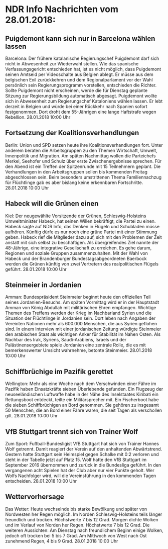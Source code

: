 # NDR Info Nachrichten vom 28.01.2018:


## Puigdemont kann sich nur in Barcelona wählen lassen
Barcelona: Der frühere katalanische Regierungschef Puigdemont darf sich nicht in Abwesenheit zur Wiederwahl stellen. Wie das spanische Verfassungsgericht entschieden hat, ist es nicht möglich, dass Puigdemont seinen Amtseid per Videoschalte aus Belgien ablegt. Er müsse aus dem belgischen Exil zurückkehren und dem Regionalparlament vor der Wahl persönlich sein Regierungsprogramm vorstellen, entschieden die Richter. Sollte Puigdemont nicht erscheinen, werde die für Dienstag geplante Sitzung zur Regierungsbildung automatisch abgesagt. Puigdemont wollte sich in Abwesenheit zum Regierungschef Kataloniens wählen lassen. Er lebt derzeit in Belgien und würde bei einer Rückkehr nach Spanien sofort festgenommen. Dort droht dem 55-Jährigen eine lange Haftstrafe wegen Rebellion. 28.01.2018 10:00 Uhr 

## Fortsetzung der Koalitionsverhandlungen
Berlin: Union und SPD setzen heute ihre Koalitionsverhandlungen fort. Unter anderem beraten die Arbeitsgruppen zu den Themen Wirtschaft, Umwelt, Innenpolitik und Migration. Am späten Nachmittag wollen die Parteichefs Merkel, Seehofer und Schulz über erste Zwischenergebnisse sprechen. Für den Abend ist ein Treffen der Spitzenrunde mit 15 Teilnehmern geplant. Die Verhandlungen in den Arbeitsgruppen sollen bis kommenden Freitag abgeschlossen sein. Beim besonders umstrittenen Thema Familiennachzug für Flüchtlinge gab es aber bislang keine erkennbaren Fortschritte. 28.01.2018 10:00 Uhr 

## Habeck will die Grünen einen
Kiel: Der neugewählte Vorsitzende der Grünen, Schleswig-Holsteins Umweltminister Habeck, hat seinen Willen bekräftigt, die Partei zu einen. Habeck sagte auf NDR Info, das Denken in Flügeln und Schubladen müsse aufhören. Künftig dürfe es nur noch eine grüne Partei mit einer Stimmung geben. Habeck rief die Mitglieder dazu auf, sich mit den Problemen der Zeit anstatt mit sich selbst zu beschäftigen. Als übergreifendes Ziel nannte der 48-Jährige, eine integrative Gesellschaft zu erreichen. Es gehe darum, Regionen und soziale Gruppen zusammenzuhalten. Mit der Wahl von Habeck und der Brandenburger Bundestagsabgeordneten Baerbock werden die Grünen künftig von zwei Vertretern des realpolitischen Flügels geführt. 28.01.2018 10:00 Uhr 

## Steinmeier in Jordanien
Amman: Bundespräsident Steinmeier beginnt heute den offiziellen Teil seines Jordanien-Besuchs. Am späten Vormittag wird er in der Hauptstadt Amman von König Abdullah mit militärischen Ehren empfangen. Wichtige Themen des Treffens werden der Krieg im Nachbarland Syrien und die Situation der Flüchtlinge in Jordanien sein. Dort leben nach Angaben der Vereinten Nationen mehr als 600.000 Menschen, die aus Syrien geflohen sind. In einem Interview mit einer jordanischen Zeitung würdigte Steinmeier den arabischen Staat als wichtigen Anker für Stabilität im Nahen Osten. Als Nachbar des Irak, Syriens, Saudi-Arabiens, Israels und der Palästinensergebiete spiele Jordanien eine zentrale Rolle, die es mit bemerkenswerter Umsicht wahrnehme, betonte Steinmeier. 28.01.2018 10:00 Uhr 

## Schiffbrüchige im Pazifik gerettet
Wellington: Mehr als eine Woche nach dem Verschwinden einer Fähre im Pazifik haben Einsatzkräfte sieben Überlebende gefunden. Ein Flugzeug der neuseeländischen Luftwaffe habe in der Nähe des Inselstaates Kiribati ein Rettungsboot entdeckt, teilte ein Militärsprecher mit. Ein Fischerboot habe die sieben Schiffbrüchigen an Bord genommen. Sie gehören zu insgesamt 50 Menschen, die an Bord einer Fähre waren, die seit Tagen als verschollen gilt. 28.01.2018 10:00 Uhr 

## VfB Stuttgart trennt sich von Trainer Wolf
Zum Sport:		Fußball-Bundesligist VfB Stuttgart hat sich von Trainer Hannes Wolf getrennt. Damit reagiert der Verein auf den anhaltenden Abwärtstrend. Gestern hatte Stuttgart sein Heimspiel gegen Schalke mit 0:2 verloren und steht in der Tabelle jetzt auf Platz 15. Wolf hatte den VfB Stuttgart im September 2016 übernommen und zurück in die Bundesliga geführt. In den vergangenen acht Spielen hat der Club aber nur vier Punkte geholt. Wer Wolfs Nachfolger wird, will die Vereinsführung in den kommenden Tagen entscheiden. 28.01.2018 10:00 Uhr 

## Wettervorhersage
Das Wetter: Heute wechselnde bis starke Bewölkung und später von Nordwesten her Regen möglich. Im Norden Schleswig-Holsteins teils länger freundlich und trocken. Höchstwerte 7 bis 12 Grad. Morgen dichte Wolken und im Verlauf von Norden her Regen. Höchstwerte 7 bis 12 Grad. Die weiteren Aussichten: Am Dienstag nach freundlichem Beginn einige Wolken, jedoch oft trocken bei 5 bis 7 Grad. Am Mittwoch von West nach Ost zunehmend Regen, 4 bis 9 Grad. 28.01.2018 10:00 Uhr 
